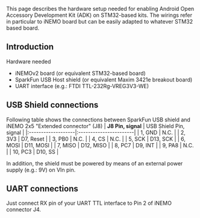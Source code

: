 This page describes the hardware setup needed for enabling Android Open Accessory Development Kit (ADK) on STM32-based kits. The wirings refer in particular to iNEMO board but can be easily adapted to whatever STM32 based board.

## Introduction ##
Hardware needed
  * iNEMOv2 board (or equivalent STM32-based board)
  * SparkFun USB Host shield (or equivalent Maxim 3421e breakout board)
  * UART interface (e.g.: FTDI TTL-232Rg-VREG3V3-WE)


## USB Shield connections ##
Following table shows the connections between SparkFun USB shield and iNEMO 2x5 "Extended connector" (J8)
| **J8 Pin, signal** | USB Shield Pin, signal |
|:-------------------|:-----------------------|
| 1, GND | N.C. |
| 2, 3V3 | D7, Reset |
| 3, PB0 | N.C. |
| 4, CS  | N.C. |
| 5, SCK | D13, SCK |
| 6, MOSI | D11, MOSI |
| 7, MISO | D12, MISO |
| 8, PC7  | D9, INT |
| 9, PA8  | N.C. |
| 10, PC3 | D10, SS |

In addition, the shield must be powered by means of an external power supply (e.g.: 9V) on VIn pin.


## UART connections ##
Just connect RX pin of your UART TTL interface to Pin 2 of iNEMO connector J4.
